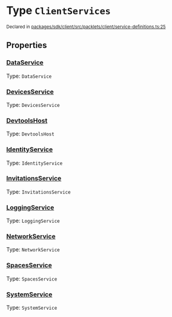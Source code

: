 # Type `ClientServices`
<sub>Declared in [packages/sdk/client/src/packlets/client/service-definitions.ts:25](https://github.com/dxos/dxos/blob/main/packages/sdk/client/src/packlets/client/service-definitions.ts#L25)</sub>





## Properties
### [DataService](https://github.com/dxos/dxos/blob/main/packages/sdk/client/src/packlets/client/service-definitions.ts#L32)
Type: <code>DataService</code>


### [DevicesService](https://github.com/dxos/dxos/blob/main/packages/sdk/client/src/packlets/client/service-definitions.ts#L30)
Type: <code>DevicesService</code>


### [DevtoolsHost](https://github.com/dxos/dxos/blob/main/packages/sdk/client/src/packlets/client/service-definitions.ts#L39)
Type: <code>DevtoolsHost</code>


### [IdentityService](https://github.com/dxos/dxos/blob/main/packages/sdk/client/src/packlets/client/service-definitions.ts#L28)
Type: <code>IdentityService</code>


### [InvitationsService](https://github.com/dxos/dxos/blob/main/packages/sdk/client/src/packlets/client/service-definitions.ts#L29)
Type: <code>InvitationsService</code>


### [LoggingService](https://github.com/dxos/dxos/blob/main/packages/sdk/client/src/packlets/client/service-definitions.ts#L36)
Type: <code>LoggingService</code>


### [NetworkService](https://github.com/dxos/dxos/blob/main/packages/sdk/client/src/packlets/client/service-definitions.ts#L34)
Type: <code>NetworkService</code>


### [SpacesService](https://github.com/dxos/dxos/blob/main/packages/sdk/client/src/packlets/client/service-definitions.ts#L31)
Type: <code>SpacesService</code>


### [SystemService](https://github.com/dxos/dxos/blob/main/packages/sdk/client/src/packlets/client/service-definitions.ts#L26)
Type: <code>SystemService</code>
